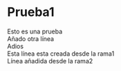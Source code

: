 # Prueba1
Esto es una prueba <br>
Añado otra línea
<br/>
Adios
<br/>
Esta línea esta creada desde la rama1
<br/>
Línea añadida desde la rama2

